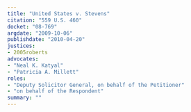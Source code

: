 ```yaml
---
title: "United States v. Stevens"
citation: "559 U.S. 460"
docket: "08-769"
argdate: "2009-10-06"
publishdate: "2010-04-20"
justices:
- 2005roberts
advocates:
- "Neal K. Katyal"
- "Patricia A. Millett"
roles:
- "Deputy Solicitor General, on behalf of the Petitioner"
- "on behalf of the Respondent"
summary: ""
---
```


